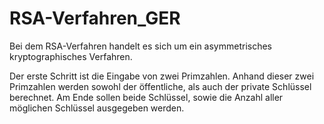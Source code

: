 # RSA-Verfahren_GER
Bei dem RSA-Verfahren handelt es sich um ein  asymmetrisches kryptographisches Verfahren.

Der erste Schritt ist die Eingabe von zwei Primzahlen. Anhand dieser zwei Primzahlen werden sowohl der öffentliche, als auch der private Schlüssel berechnet.
Am Ende sollen beide Schlüssel, sowie die Anzahl aller möglichen Schlüssel ausgegeben werden.
